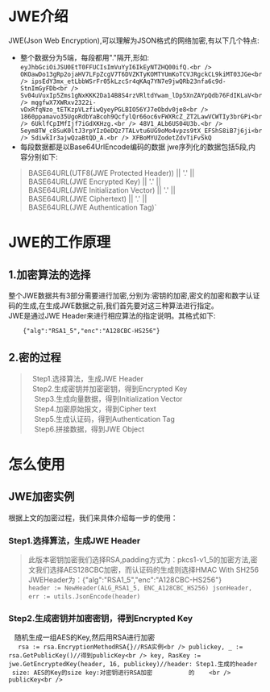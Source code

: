 # JWE介绍

JWE(Json Web Encryption),可以理解为JSON格式的网络加密,有以下几个特点:<br/>
* 整个数据分为5端，每段都用"."隔开,形如:<br />
`eyJhbGciOiJSU0EtT0FFUCIsImVuYyI6IkEyNTZHQ00ifQ.<br />
OKOawDo13gRp2ojaHV7LFpZcgV7T6DVZKTyKOMTYUmKoTCVJRgckCL9kiMT03JGe<br />
ipsEdY3mx_etLbbWSrFr05kLzcSr4qKAq7YN7e9jwQRb23nfa6c9d-StnImGyFDb<br />
Sv04uVuxIp5Zms1gNxKKK2Da14B8S4rzVRltdYwam_lDp5XnZAYpQdb76FdIKLaV<br />
mqgfwX7XWRxv2322i-vDxRfqNzo_tETKzpVLzfiwQyeyPGLBIO56YJ7eObdv0je8<br />
1860ppamavo35UgoRdbYaBcoh9QcfylQr66oc6vFWXRcZ_ZT2LawVCWTIy3brGPi<br />
6UklfCpIMfIjf7iGdXKHzg.<br />
48V1_ALb6US04U3b.<br />
5eym8TW_c8SuK0ltJ3rpYIzOeDQz7TALvtu6UG9oMo4vpzs9tX_EFShS8iB7j6ji<br />
SdiwkIr3ajwQzaBtQD_A.<br />
XFBoMYUZodetZdvTiFvSkQ`<br />
* 每段数据都是以Base64UrlEncode编码的数据
jwe序列化的数据包括5段,内容分别如下:
>   BASE64URL(UTF8(JWE Protected Header)) || '.' || <br />
    BASE64URL(JWE Encrypted Key) || '.' || <br />
    BASE64URL(JWE Initialization Vector) || '.' || <br />
    BASE64URL(JWE Ciphertext) || '.' || <br />
    BASE64URL(JWE Authentication Tag)` <br />
# JWE的工作原理

## 1.加密算法的选择
整个JWE数据共有3部分需要进行加密,分别为:密钥的加密,密文的加密和数字认证码的生成,在生成JWE数据之前,我们首先要对这三种算法进行指定。<br />
JWE是通过JWE Header来进行相应算法的指定说明。其格式如下:
```
    {"alg":"RSA1_5","enc":"A128CBC-HS256"}
```
## 2.密的过程
>   Step1.选择算法，生成JWE Header<br/>
    Step2.生成密钥并加密密钥，得到Encrypted Key<br/>
    Step3.生成向量数据，得到Initialization Vector<br/>
    Step4.加密原始报文，得到Cipher text<br/>
    Step5.生成认证码，得到Authentication Tag<br/>
    Step6.拼接数据，得到JWE Object<br/>
# 怎么使用
## JWE加密实例
根据上文的加密过程，我们来具体介绍每一步的使用：
### Step1.选择算法，生成JWE Header<br/>
>   此版本密钥加密我们选择RSA,padding方式为：pkcs1-v1_5的加密方法,密文我们选择AES128CBC加密，而认证码的生成则选择HMAC With SH256<br />
   JWEHeader为：{"alg":"RSA1_5","enc":"A128CBC-HS256"}<br />
    ```
    header := NewHeader(ALG_RSA1_5, ENC_A128CBC_HS256)
    jsonHeader, err := utils.JsonEncode(header)
    ```
    <br />
### Step2.生成密钥并加密密钥，得到Encrypted Key
    随机生成一组AES的Key,然后用RSA进行加密<br />
    ```
    rsa := rsa.EncryptionMethodRSA{}//RSA实例<br />
    publickey, _ := rsa.GetPublicKey()//得到publicKey<br />
    key, RasKey := jwe.GetEncryptedKey(header, 16, publickey)//header: Step1.生成的header  size: AES的Key的size key:对密钥进行RSA加密          的    <br />      
    publicKey<br />   
    ```

